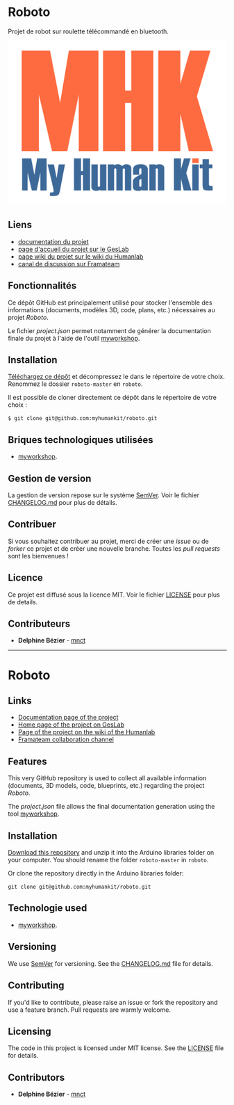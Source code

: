 # Roboto
Projet de robot sur roulette télécommandé en bluetooth.

![featured_image](images/mhk_logotype.png)

## Liens
 * [documentation du projet](https://docs.humanlab.me/myhumankit/roboto)
 * [page d'accueil du projet sur le GesLab](https://rennes.humanlab.me/projet/roboto/)
 * [page wiki du projet sur le wiki du Humanlab](http://wikilab.myhumankit.org/index.php?title=Projets:Roboto)
 * [canal de discussion sur Framateam](https://framateam.org/myhumankit/channels/roboto)

## Fonctionnalités
Ce dépôt GitHub est principalement utilisé pour stocker l'ensemble des informations (documents, modèles 3D, code, plans, etc.) nécessaires au projet _Roboto_.

Le fichier _project.json_ permet notamment de générer la documentation finale du projet à l'aide de l'outil [myworkshop](https://github.com/myhumankit/myworkshop).

## Installation
[Téléchargez ce dépôt](https://github.com/myhumankit/roboto/archive/master.zip) et décompressez le dans le répertoire de votre choix. Renommez le dossier `roboto-master` en `roboto`.

Il est possible de cloner directement ce dépôt dans le répertoire de votre choix :

```
$ git clone git@github.com:myhumankit/roboto.git
```

## Briques technologiques utilisées
 * [myworkshop](https://github.com/myhumankit/myworkshop).

## Gestion de version
La gestion de version repose sur le système [SemVer](http://semver.org/). Voir le fichier [CHANGELOG.md](CHANGELOG.md) pour plus de détails.

## Contribuer
Si vous souhaitez contribuer au projet, merci de créer une _issue_ ou de _forker_ ce projet et de créer une nouvelle branche. Toutes les _pull requests_ sont les bienvenues !

## Licence
Ce projet est diffusé sous la licence MIT. Voir le fichier [LICENSE](LICENSE) pour plus de details.

## Contributeurs
 * **Delphine Bézier** - [mnct](https://github.com/mnct)

---

# Roboto

## Links
 * [Documentation page of the project](https://docs.humanlab.me/myhumankit/roboto)
 * [Home page of the project on GesLab](https://rennes.humanlab.me/projet/roboto/)
 * [Page of the project on the wiki of the Humanlab](http://wikilab.myhumankit.org/index.php?title=Projets:Roboto)
 * [Framateam collaboration channel](https://framateam.org/myhumankit/channels/roboto)

## Features
This very GitHub repository is used to collect all available information (documents, 3D models, code, blueprints, etc.) regarding the project _Roboto_.

The _project.json_ file allows the final documentation generation using the tool [myworkshop](https://github.com/myhumankit/myworkshop).

## Installation
[Download this repository](https://github.com/myhumankit/roboto/archive/master.zip) and unzip it into the Arduino libraries folder on your computer. You should rename the folder `roboto-master` in `roboto`.

Or clone the repository directly in the Arduino libraries folder:

```
git clone git@github.com:myhumankit/roboto.git
```

## Technologie used
 * [myworkshop](https://github.com/myhumankit/myworkshop).

## Versioning
We use [SemVer](http://semver.org/) for versioning. See the [CHANGELOG.md](CHANGELOG.md) file for details.

## Contributing
If you'd like to contribute, please raise an issue or fork the repository and use a feature branch. Pull requests are warmly welcome.

## Licensing
The code in this project is licensed under MIT license. See the [LICENSE](LICENSE) file for details.

## Contributors
 * **Delphine Bézier** - [mnct](https://github.com/mnct)
